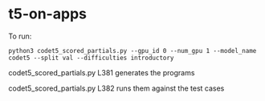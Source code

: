 # t5-on-apps

To run: 
```
python3 codet5_scored_partials.py --gpu_id 0 --num_gpu 1 --model_name codet5 --split val --difficulties introductory
```

codet5_scored_partials.py L381 generates the programs

codet5_scored_partials.py L382 runs them against the test cases
